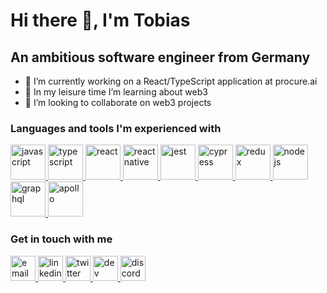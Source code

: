 # Hi there 👋, I'm Tobias

## An ambitious software engineer from Germany

- 🔭 I’m currently working on a React/TypeScript application at procure.ai
- 🌱 In my leisure time I’m learning about web3
- 👯 I’m looking to collaborate on web3 projects

### Languages and tools I'm experienced with 
<div>
  <a href="https://developer.mozilla.org/en-US/docs/Web/javascript">
    <img src="https://pluspng.com/img-png/javascript-vector-png-javascript-vector-logo-600.png" alt="javascript" height="56"/>
  </a>
  <a href="https://www.typescriptlang.org/docs/home.html">
    <img src="https://codingthesmartway.com/wp-content/uploads/2017/12/logo_typescript.png" alt="typescript" height="56"/>
  </a>
  <a href="https://reactjs.org/docs/getting-started.html">
    <img src="https://blog.octo.com/wp-content/uploads/2015/12/react-logo-1000-transparent.png" alt="react" height="56"/>
  </a>        
  <a href="https://reactnative.dev/docs/getting-started">
    <img src="https://pagepro.co/blog/wp-content/uploads/2020/03/react-native-logo-884x1024.png" alt="react native" height="56"/>  
  </a>            
  <a href="https://jestjs.io/docs/getting-started">
    <img src="https://dz2cdn1.dzone.com/storage/temp/13130265-jest-logo-png-transparent.png" alt="jest" height="56"/>
  </a>                      
  <a href="https://docs.cypress.io/">
    <img src="https://asset.jarombek.com/logos/cypress.png" alt="cypress" height="56"/>
  </a>
  <a href="https://redux.js.org/">
    <img src="https://s3.amazonaws.com/media-p.slid.es/uploads/745186/images/4839343/redux.png" alt="redux" height="56"/>
  </a>                              
  <a href="https://nodejs.org/en/docs/">
    <img src="https://www.mindrops.com/images/nodejs-image.png" alt="nodejs" height="56"/>
  </a>    
  <a href="https://graphql.org/">
    <img src="https://cdn.freebiesupply.com/logos/large/2x/graphql-logo-png-transparent.png" alt="graphql" height="56"/>
  </a>
  <a href="https://www.apollographql.com/">
    <img src="https://seeklogo.com/images/A/apollo-logo-DC7DD3C444-seeklogo.com.png" alt="apollo" height="56"/>
  </a>
</div>
  
### Get in touch with me
<div>
  <a href="mailto:mail@tobiaswupperfeld.com">
    <img src="https://pngimg.com/uploads/email/email_PNG100751.png" alt="email" height="40"/>
  </a>
  <a href="https://www.linkedin.com/in/tobias-wupperfeld/">
    <img src="https://pngimg.com/uploads/linkedIn/linkedIn_PNG39.png" alt="linkedin" height="40"/>
  </a>
  <a href="https://twitter.com/tobiswu">
    <img src="https://cdn.dribbble.com/users/171712/screenshots/822333/twitterlogo.png" alt="twitter" height="40"/>
  </a>
  <a href="https://dev.to/tobiaswu">
    <img src="https://d2fltix0v2e0sb.cloudfront.net/dev-rainbow.png" alt="dev" height="40"/>
  </a>
  <a href="https://discord.com/users/tobiswu#7761">
    <img src="https://logodownload.org/wp-content/uploads/2017/11/discord-logo-1.png" alt="discord" height="40"/>
  </a>
</div>
